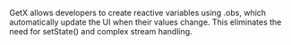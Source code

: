  GetX allows developers to create reactive variables using .obs, which automatically update the UI when their values change. This eliminates the need for setState() and complex stream handling.
